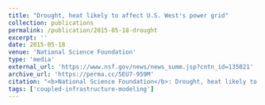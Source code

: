 ```yaml
---
title: "Drought, heat likely to affect U.S. West's power grid"
collection: publications
permalink: /publication/2015-05-18-drought
excerpt: ''
date: 2015-05-18
venue: 'National Science Foundation'
type: 'media'
external_url: 'https://www.nsf.gov/news/news_summ.jsp?cntn_id=135021'
archive_url: 'https://perma.cc/5EU7-959M'
citation: "<b>National Science Foundation</b>: Drought, heat likely to affect U.S. West's power grid. (2015). [News Article]"
tags: ['coupled-infrastructure-modeling']
---
```

